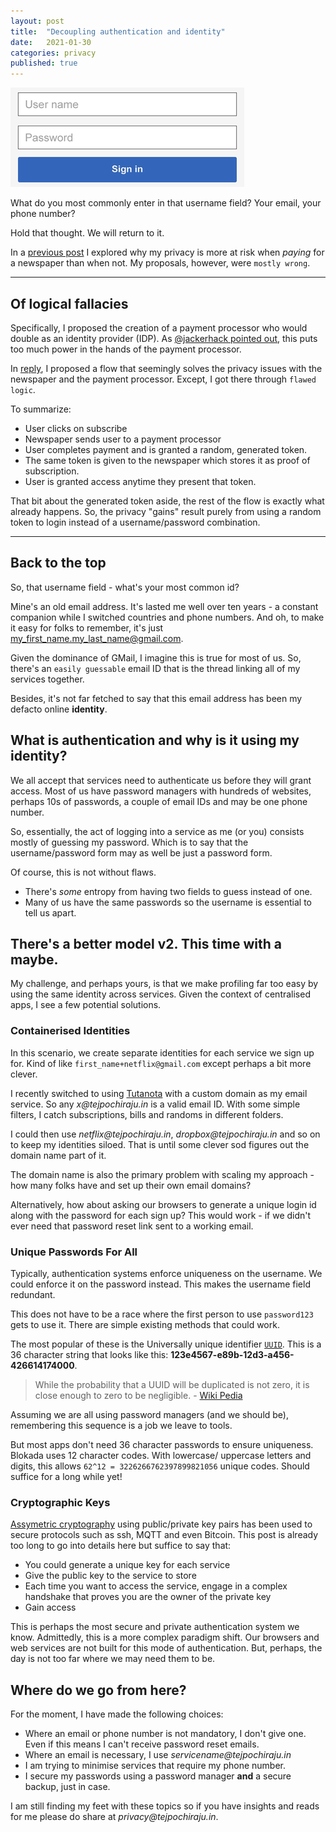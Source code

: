 ```yaml
---
layout: post
title:  "Decoupling authentication and identity"
date:   2021-01-30
categories: privacy
published: true
---
```


![Login Fields](/assets/images/login_fields.png)

What do you most commonly enter in that username field? Your email, your phone number?

Hold that thought. We will return to it.

In a [previous post](/supporting-newspapers-harms-privacy.html) I explored why my privacy is more at risk when _paying_ for a newspaper than when not. My proposals, however, were `mostly wrong`.

---

## Of logical fallacies

Specifically, I proposed the creation of a payment processor who would double as an identity provider (IDP). As [@jackerhack pointed out](https://twitter.com/jackerhack/status/1354977856154075138), this puts too much power in the hands of the payment processor.

In [reply](https://twitter.com/tejpochiraju/status/1355024191859290113), I proposed a flow that seemingly solves the privacy issues with the newspaper and the payment processor. Except, I got there through `flawed logic`.

To summarize:

- User clicks on subscribe
- Newspaper sends user to a payment processor
- User completes payment and is granted a random, generated token.
- The same token is given to the newspaper which stores it as proof of subscription.
- User is granted access anytime they present that token.

That bit about the generated token aside, the rest of the flow is exactly what already happens. So, the privacy "gains" result purely from using a random token to login instead of a username/password combination.

---

## Back to the top

So, that username field - what's your most common id? 

Mine's an old email address. It's lasted me well over ten years - a constant companion while I switched countries and phone numbers. And oh, to make it easy for folks to remember, it's just my_first_name.my_last_name@gmail.com. 

Given the dominance of GMail, I imagine this is true for most of us. So, there's an `easily guessable` email ID that is the thread linking all of my services together.

Besides, it's not far fetched to say that this email address has been my defacto online **identity**.

## What is authentication and why is it using my identity?

We all accept that services need to authenticate us before they will grant access. Most of us have password managers with hundreds of websites, perhaps 10s of passwords, a couple of email IDs and may be one phone number.

So, essentially, the act of logging into a service as me (or you) consists mostly of guessing my password. Which is to say that the username/password form may as well be just a password form. 

Of course, this is not without flaws.

- There's _some_ entropy from having two fields to guess instead of one. 
- Many of us have the same passwords so the username is essential to tell us apart.

## There's a better model v2. This time with a maybe.

My challenge, and perhaps yours, is that we make profiling far too easy by using the same identity across services. Given the context of centralised apps, I see a few potential solutions. 

### Containerised Identities

In this scenario, we create separate identities for each service we sign up for. Kind of like `first_name+netflix@gmail.com` except perhaps a bit more clever. 

I recently switched to using [Tutanota](https://tutanota.com/) with a custom domain as my email service. So any _x@tejpochiraju.in_ is a valid email ID. With some simple filters, I catch subscriptions, bills and randoms in different folders. 

I could then use _netflix@tejpochiraju.in_, _dropbox@tejpochiraju.in_ and so on to keep my identities siloed. That is until some clever sod figures out the domain name part of it. 

The domain name is also the primary problem with scaling my approach - how many folks have and set up their own email domains?

Alternatively, how about asking our browsers to generate a unique login id along with the password for each sign up? This would work - if we didn't ever need that password reset link sent to a working email.

### Unique Passwords For All

Typically, authentication systems enforce uniqueness on the username. We could enforce it on the password instead. This makes the username field redundant. 

This does not have to be a race where the first person to use `password123` gets to use it. There are simple existing methods that could work.

The most popular of these is the Universally unique identifier [`UUID`](https://en.wikipedia.org/wiki/Universally_unique_identifier). This is a 36 character string that looks like this: **123e4567-e89b-12d3-a456-426614174000**.

> While the probability that a UUID will be duplicated is not zero, it is close enough to zero to be negligible. - [Wiki Pedia](https://en.wikipedia.org/wiki/Universally_unique_identifier)

Assuming we are all using password managers (and we should be), remembering this sequence is a job we leave to tools.

But most apps don't need 36 character passwords to ensure uniqueness. Blokada uses 12 character codes. With lowercase/ uppercase letters and digits, this allows `62^12 = 3226266762397899821056` unique codes. Should suffice for a long while yet!

### Cryptographic Keys

[Assymetric cryptography](https://en.wikipedia.org/wiki/Public-key_cryptography) using public/private key pairs has been used to secure protocols such as ssh, MQTT and even Bitcoin. This post is already too long to go into details here but suffice to say that:

- You could generate a unique key for each service
- Give the public key to the service to store
- Each time you want to access the service, engage in a complex handshake that proves you are the owner of the private key
- Gain access

This is perhaps the most secure and private authentication system we know. Admittedly, this is a more complex paradigm shift. Our browsers and web services are not built for this mode of authentication. But, perhaps, the day is not too far where we may need them to be.

## Where do we go from here?

For the moment, I have made the following choices:

- Where an email or phone number is not mandatory, I don't give one. Even if this means I can't receive password reset emails.
- Where an email is necessary, I use _servicename@tejpochiraju.in_
- I am trying to minimise services that require my phone number.
- I secure my passwords using a password manager **and** a secure backup, just in case.

I am still finding my feet with these topics so if you have insights and reads for me please do share at _privacy@tejpochiraju.in_.

